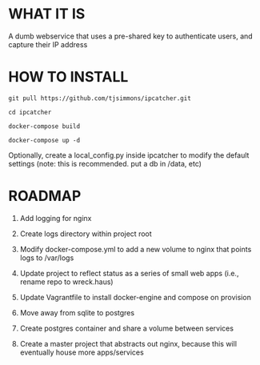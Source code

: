 # WHAT IT IS
A dumb webservice that uses a pre-shared key to authenticate users, and capture their IP address

# HOW TO INSTALL
`git pull https://github.com/tjsimmons/ipcatcher.git`

`cd ipcatcher`

`docker-compose build`

`docker-compose up -d`

Optionally, create a local_config.py inside ipcatcher to modify the default settings (note: this is recommended. put a db in /data, etc)

# ROADMAP
1. Add logging for nginx
  1. Create logs directory within project root
  1. Modify docker-compose.yml to add a new volume to nginx that points logs to /var/logs

1. Update project to reflect status as a series of small web apps (i.e., rename repo to wreck.haus)

1. Update Vagrantfile to install docker-engine and compose on provision

1. Move away from sqlite to postgres

  1. Create postgres container and share a volume between services

1. Create a master project that abstracts out nginx, because this will eventually house more apps/services
